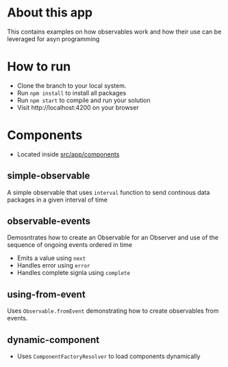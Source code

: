 # About this app

This contains examples on how observables work and how their use can be leveraged for asyn programming

# How to run
- Clone the branch to your local system.
- Run `npm install` to install all packages
- Run `npm start` to compile and run your solution
- Visit http://localhost:4200 on your browser

# Components
- Located inside [src/app/components](https://github.com/RaviSankarRao/Observables-RxJs/tree/master/src/app/components)
## simple-observable
A simple observable that uses `interval` function to send continous data packages in a given interval of time

## observable-events
Demosntrates how to create an Observable for an Observer and use of the sequence of ongoing events ordered in time
- Emits a value using `next`
- Handles error using `error`
- Handles complete signla using `complete`

## using-from-event
Uses `Observable.fromEvent` demonstrating how to create observables from events.

## dynamic-component
- Uses `ComponentFactoryResolver` to load components dynamically
